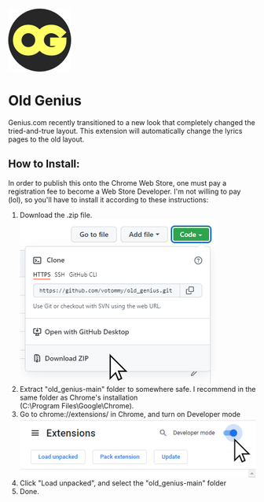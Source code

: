 ![Old Genius logo](/images/OGx128.png "OG Logo")

# Old Genius
Genius.com recently transitioned to a new look that completely changed the tried-and-true layout. This extension will automatically change the lyrics pages to the old layout.

## How to Install:
In order to publish this onto the Chrome Web Store, one must pay a registration fee to become a Web Store Developer. I'm not willing to pay (lol), so you'll have to install it according to these instructions:

1. Download the .zip file.<br>
![Step 1 screenshot](/images/README_Images/1.jpg "Step 1")
2. Extract "old_genius-main" folder to somewhere safe. I recommend in the same folder as Chrome's installation<br>
  (C:\Program Files\Google\Chrome\).
3. Go to chrome://extensions/ in Chrome, and turn on Developer mode<br>
![Step 3 screenshot](/images/README_Images/3.jpg "Step 3")
4. Click "Load unpacked", and select the "old_genius-main" folder
5. Done.
